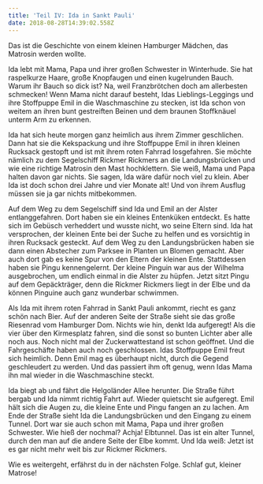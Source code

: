 ```yaml
---
title: 'Teil IV: Ida in Sankt Pauli'
date: 2018-08-28T14:39:02.558Z
---
```

Das ist die Geschichte von einem kleinen Hamburger Mädchen, das Matrosin werden wollte.

Ida lebt mit Mama, Papa und ihrer großen Schwester in Winterhude. Sie hat raspelkurze Haare, große Knopfaugen und einen kugelrunden Bauch. Warum ihr Bauch so dick ist? Na, weil Franzbrötchen doch am allerbesten schmecken! Wenn Mama nicht darauf besteht, Idas Lieblings-Leggings und ihre Stoffpuppe Emil in die Waschmaschine zu stecken, ist Ida schon von weitem an ihren bunt gestreiften Beinen und dem braunen Stoffknäuel unterm Arm zu erkennen.

Ida hat sich heute morgen ganz heimlich aus ihrem Zimmer geschlichen. Dann hat sie die Kekspackung und ihre Stoffpuppe Emil in ihren kleinen Rucksack gestopft und ist mit ihrem roten Fahrrad losgefahren. Sie möchte nämlich zu dem Segelschiff Rickmer Rickmers an die Landungsbrücken und wie eine richtige Matrosin den Mast hochklettern. Sie weiß, Mama und Papa halten davon gar nichts. Sie sagen, Ida wäre dafür noch viel zu klein. Aber Ida ist doch schon drei Jahre und vier Monate alt! Und von ihrem Ausflug müssen sie ja gar nichts mitbekommen.

Auf dem Weg zu dem Segelschiff sind Ida und Emil an der Alster entlanggefahren. Dort haben sie ein kleines Entenküken entdeckt. Es hatte sich im Gebüsch verheddert und wusste nicht, wo seine Eltern sind. Ida hat versprochen, der kleinen Ente bei der Suche zu helfen und es vorsichtig in ihren Rucksack gesteckt. Auf dem Weg zu den Landungsbrücken haben sie dann einen Abstecher zum Parksee in Planten un Blomen gemacht. Aber auch dort gab es keine Spur von den Eltern der kleinen Ente. Stattdessen haben sie Pingu kennengelernt. Der kleine Pinguin war aus der Wilhelma ausgebrochen, um endlich einmal in die Alster zu hüpfen. Jetzt sitzt Pingu auf dem Gepäckträger, denn die Rickmer Rickmers liegt in der Elbe und da können Pinguine auch ganz wunderbar schwimmen. 

Als Ida mit ihrem roten Fahrrad in Sankt Pauli ankommt, riecht es ganz schön nach Bier. Auf der anderen Seite der Straße sieht sie das große Riesenrad vom Hamburger Dom. Nichts wie hin, denkt Ida aufgeregt! Als die vier über den Kirmesplatz fahren, sind die sonst so bunten Lichter aber alle noch aus. Noch nicht mal der Zuckerwattestand ist schon geöffnet. Und die Fahrgeschäfte haben auch noch geschlossen. Idas Stoffpuppe Emil freut sich heimlich. Denn Emil mag es überhaupt nicht, durch die Gegend geschleudert zu werden. Und das passiert ihm oft genug, wenn Idas Mama ihn mal wieder in die Waschmaschine steckt.

Ida biegt ab und fährt die Helgoländer Allee herunter. Die Straße führt bergab und Ida nimmt richtig Fahrt auf. Wieder quietscht sie aufgeregt. Emil hält sich die Augen zu, die kleine Ente und Pingu fangen an zu lachen. Am Ende der Straße sieht Ida die Landungsbrücken und den Eingang zu einem Tunnel. Dort war sie auch schon mit Mama, Papa und ihrer großen Schwester. Wie hieß der nochmal? Achja! Elbtunnel. Das ist ein alter Tunnel, durch den man auf die andere Seite der Elbe kommt. Und Ida weiß: Jetzt ist es gar nicht mehr weit bis zur Rickmer Rickmers.

Wie es weitergeht, erfährst du in der nächsten Folge. Schlaf gut, kleiner Matrose!

